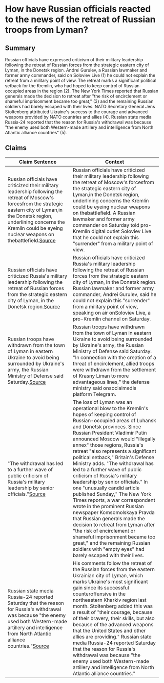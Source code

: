 # How have Russian officials reacted to the news of the retreat of Russian troops from Lyman?

## Summary
Russian officials have expressed criticism of their military leadership following the retreat of Russian forces from the strategic eastern city of Lyman, in the Donetsk region. Andrei Gurulev, a Russian lawmaker and former army commander, said on Soloviev Live (1) he could not explain the retreat from a military point of view. The retreat marks a significant political setback for the Kremlin, who had hoped to keep control of Russian-occupied areas in the region (2). The New York Times reported that Russian generals made the decision to retreat after "the risk of encirclement or shameful imprisonment became too great," (3) and the remaining Russian soldiers had barely escaped with their lives. NATO Secretary General Jens Stoltenberg attributed Ukraine's success to the courage and advanced weapons provided by NATO countries and allies (4). Russian state media Russia-24 reported that the reason for Russia's withdrawal was because "the enemy used both Western-made artillery and intelligence from North Atlantic alliance countries" (5).

## Claims
| Claim Sentence | Context |
|---|---|
|Russian officials have criticized their military leadership following the retreat of Moscow's forcesfrom the strategic eastern city of Lyman,in the Donetsk region, underlining concerns the Kremlin could be eyeing nuclear weapons on thebattlefield.<a href="https://www.cnn.com/europe/live-news/russia-ukraine-war-news-10-03-22/h_7e6e466d80ad60d66ba333e191bf7075" target="_blank">Source</a>| Russian officials have criticized their military leadership following the retreat of Moscow's forcesfrom the strategic eastern city of Lyman,in the Donetsk region, underlining concerns the Kremlin could be eyeing nuclear weapons on thebattlefield. A Russian lawmaker and former army commander on Saturday told pro-Kremlin digital outlet Soloviev Live that he could not explain this "surrender" from a military point of view.|
|Russian officials have criticized Russia's military leadership following the retreat of Russian forces from the strategic eastern city of Lyman, in the Donetsk region.<a href="https://www.cnn.com/europe/live-news/russia-ukraine-war-news-10-02-22/h_011ffdf39deaeb6c7e5373bd3cc8fa95" target="_blank">Source</a>| Russian officials have criticized Russia's military leadership following the retreat of Russian forces from the strategic eastern city of Lyman, in the Donetsk region. Russian lawmaker and former army commander, Andrei Gurulev, said he could not explain this "surrender" from a military point of view, speaking on air onSoloviev Live, a pro-Kremlin channel on Saturday.|
|Russian troops have withdrawn from the town of Lyman in eastern Ukraine to avoid being surrounded by Ukraine's army, the Russian Ministry of Defense said Saturday.<a href="https://www.cnn.com/europe/live-news/russia-ukraine-war-news-10-01-22/h_d51cb295294b53ca8004e88aaefa385f" target="_blank">Source</a>| Russian troops have withdrawn from the town of Lyman in eastern Ukraine to avoid being surrounded by Ukraine's army, the Russian Ministry of Defense said Saturday. "In connection with the creation of a threat of encirclement, allied troops were withdrawn from the settlement of Krasny Liman to more advantageous lines," the defense ministry said onsocialmedia platform Telegram.|
|"The withdrawal has led to a further wave of public criticism of Russia's military leadership by senior officials."<a href="https://theweek.com/russo-ukrainian-war/1017152/ukrainian-troops-take-full-control-of-lyman-while-russian-media-ramps" target="_blank">Source</a>| The loss of Lyman was an operational blow to the Kremlin's hopes of keeping control of Russian-occupied areas of Luhansk and Donetsk provinces. Since Russian President Vladimir Putin announced Moscow would "illegally annex" those regions, Russia's retreat "also represents a significant political setback," Britain's Defense Ministry adds. "The withdrawal has led to a further wave of public criticism of Russia's military leadership by senior officials." In one "unusually candid article published Sunday," The New York Times reports, a war correspondent wrote in the prominent Russian newspaper Komsomolskaya Pravda that Russian generals made the decision to retreat from Lyman after "the risk of encirclement or shameful imprisonment became too great," and the remaining Russian soldiers with "empty eyes" had barely escaped with their lives.|
|Russian state media Russia-24 reported Saturday that the reason for Russia's withdrawal was because "the enemy used both Western-made artillery and intelligence from North Atlantic alliance countries."<a href="https://www.cnn.com/europe/live-news/russia-ukraine-war-news-10-02-22/h_e92f52841ad0e2faee1820059fba491e" target="_blank">Source</a>| His comments follow the retreat of the Russian forces from the eastern Ukrainian city of Lyman, which marks Ukraine's most significant gain since its successful counteroffensive in the northeastern Kharkiv region last month. Stoltenberg added this was a result of "their courage, because of their bravery, their skills, but also because of the advanced weapons that the United States and other allies are providing." Russian state media Russia-24 reported Saturday that the reason for Russia's withdrawal was because "the enemy used both Western-made artillery and intelligence from North Atlantic alliance countries."|
